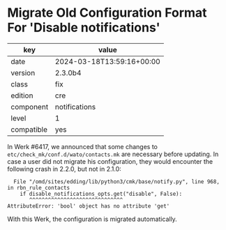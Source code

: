 [//]: # (werk v2)
# Migrate Old Configuration Format For 'Disable notifications'

key        | value
---------- | ---
date       | 2024-03-18T13:59:16+00:00
version    | 2.3.0b4
class      | fix
edition    | cre
component  | notifications
level      | 1
compatible | yes

In Werk #6417, we announced that some changes to `etc/check_mk/conf.d/wato/contacts.mk` are
necessary before updating. In case a user did not migrate his configuration, they would encounter
the following crash in 2.2.0, but not in 2.1.0:
```
  File "/omd/sites/edding/lib/python3/cmk/base/notify.py", line 968, in rbn_rule_contacts
    if disable_notifications_opts.get("disable", False):
       ^^^^^^^^^^^^^^^^^^^^^^^^^^^^^^
AttributeError: 'bool' object has no attribute 'get'
```
With this Werk, the configuration is migrated automatically.
